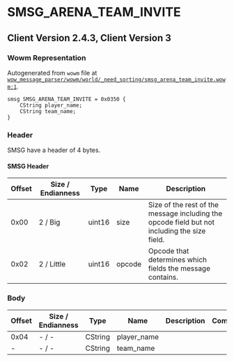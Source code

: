 # SMSG_ARENA_TEAM_INVITE

## Client Version 2.4.3, Client Version 3

### Wowm Representation

Autogenerated from `wowm` file at [`wow_message_parser/wowm/world/_need_sorting/smsg_arena_team_invite.wowm:1`](https://github.com/gtker/wow_messages/tree/main/wow_message_parser/wowm/world/_need_sorting/smsg_arena_team_invite.wowm#L1).
```rust,ignore
smsg SMSG_ARENA_TEAM_INVITE = 0x0350 {
    CString player_name;
    CString team_name;
}
```
### Header

SMSG have a header of 4 bytes.

#### SMSG Header

| Offset | Size / Endianness | Type   | Name   | Description |
| ------ | ----------------- | ------ | ------ | ----------- |
| 0x00   | 2 / Big           | uint16 | size   | Size of the rest of the message including the opcode field but not including the size field.|
| 0x02   | 2 / Little        | uint16 | opcode | Opcode that determines which fields the message contains.|

### Body

| Offset | Size / Endianness | Type | Name | Description | Comment |
| ------ | ----------------- | ---- | ---- | ----------- | ------- |
| 0x04 | - / - | CString | player_name |  |  |
| - | - / - | CString | team_name |  |  |

